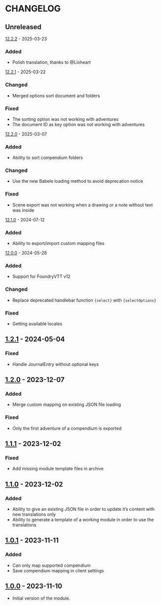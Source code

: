 # CHANGELOG

## Unreleased

[12.2.2] - 2025-03-23

### Added

- Polish translation, thanks to @Lioheart

[12.2.1] - 2025-03-22

### Changed

- Merged options sort document and folders

### Fixed

- The sorting option was not working with adventures
- The document ID as key option was not working with adventures

[12.2.0] - 2025-03-07

### Added

- Ability to sort compendium folders

### Changed

- Use the new Babele loading method to avoid deprecation notice

### Fixed

- Scene export was not working when a drawing or a note without text was inside

[12.1.0] - 2024-07-12

### Added

- Ability to export/import custom mapping files

[12.0.0] - 2024-05-28

### Added

- Support for FoundryVTT v12

### Changed

- Replace deprecated handlebar function `{select}` with `{selectOptions}`

### Fixed

- Getting available locales

## [1.2.1] - 2024-05-04

### Fixed

- Handle JournalEntry without optional keys

## [1.2.0] - 2023-12-07

### Added

- Merge custom mapping on existing JSON file loading

### Fixed

- Only the first adventure of a compendium is exported

## [1.1.1] - 2023-12-02

### Fixed

- Add missing module template files in archive

## [1.1.0] - 2023-12-02

### Added

- Ability to give an existing JSON file in order to update it’s content with new translations only
- Ability to generate a template of a working module in order to use the translations

## [1.0.1] - 2023-11-11

### Added

- Can only map supported compendium
- Save compendium mapping in client settings

## [1.0.0] - 2023-11-10

- Initial version of the module.

[Unreleased]: https://github.com/DjLeChuck/foundryvtt-babele-translation-files-generator/compare/12.2.2...main

[12.2.2]: https://github.com/DjLeChuck/foundryvtt-babele-translation-files-generator/compare/12.2.1...12.2.2

[12.2.1]: https://github.com/DjLeChuck/foundryvtt-babele-translation-files-generator/compare/12.2.0...12.2.1

[12.2.0]: https://github.com/DjLeChuck/foundryvtt-babele-translation-files-generator/compare/12.1.0...12.2.0

[12.1.0]: https://github.com/DjLeChuck/foundryvtt-babele-translation-files-generator/compare/12.0.0...12.1.0

[12.0.0]: https://github.com/DjLeChuck/foundryvtt-babele-translation-files-generator/compare/1.2.1...12.0.0

[1.2.1]: https://github.com/DjLeChuck/foundryvtt-babele-translation-files-generator/compare/1.2.0...1.2.1

[1.2.0]: https://github.com/DjLeChuck/foundryvtt-babele-translation-files-generator/compare/1.1.1...1.2.0

[1.1.1]: https://github.com/DjLeChuck/foundryvtt-babele-translation-files-generator/compare/1.1.0...1.1.1

[1.1.0]: https://github.com/DjLeChuck/foundryvtt-babele-translation-files-generator/compare/1.0.1...1.1.0

[1.0.1]: https://github.com/DjLeChuck/foundryvtt-babele-translation-files-generator/compare/1.0.0...1.0.1

[1.0.0]: https://github.com/DjLeChuck/foundryvtt-babele-translation-files-generator/releases/tag/1.0.0
